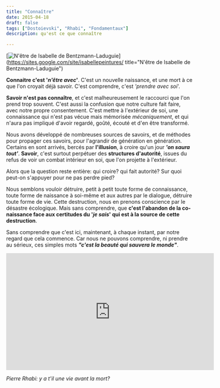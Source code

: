 ```yaml
---
title: "Connaître"
date: 2015-04-18
draft: false
tags: ["Dostoievski", "Rhabi", "Fondamentaux"]
description: qu'est ce que connaître

---
```


[![N'être de Isabelle de Bentzmann-Laduguie](/img/n-etre.jpeg)](https://sites.google.com/site/isabellepeintures/ title="N'être de Isabelle de Bentzmann-Laduguie")

**Connaitre c'est '*n'être avec*'**. C'est un nouvelle naissance, et une mort à ce que l'on croyait déjà savoir. C'est comprendre, c'est *'prendre avec soi*'.
<!--more-->

**Savoir n'est pas connaître**, et c'est malheureusement le raccourci que l'on prend trop souvent. C'est aussi la confusion que notre culture fait faire, avec notre propre consentement. C'est mettre à l'extérieur de soi, une connaissance qui n'est pas vécue mais mémorisée *mécaniquement*, et qui n'aura pas impliqué d'avoir regardé, goûté, écouté et d'en être transformé.

Nous avons développé de nombreuses sources de savoirs, et de méthodes pour propager ces savoirs, pour l'agrandir de génération en génération. Certains en sont arrivés, bercés par **l'illusion**, à croire qu'un jour ***'on saura tout'***. **Savoir**, c'est surtout perpétuer des **structures d'autorité**, issues du refus de voir un combat intérieur en soi, que l'on projette à l'extérieur.

Alors que la question reste entière: qui croire? qui fait autorité? Sur quoi peut-on s'appuyer pour ne pas perdre pied?

Nous semblons vouloir détruire, petit à petit toute forme de connaissance, toute forme de naissance à soi-même et aux autres par le dialogue, détruire toute forme de vie. Cette destruction, nous en prenons conscience par le désastre écologique. Mais sans comprendre, que **c'est l'abandon de la co-naissance face aux certitudes du '*je sais*' qui est à la source de cette destruction**.

Sans comprendre que c'est ici, maintenant, à chaque instant, par notre regard que cela commence. Car nous ne pouvons comprendre, ni prendre au sérieux, ces simples mots ***"c'est la beauté qui sauvera le monde"***.


<iframe width="560" height="315" src="https://www.youtube.com/embed/HyNinbbzGuE" frameborder="0" allowfullscreen class="center"></iframe> 

*Pierre Rhabi: y a t'il une vie avant la mort?*
